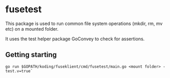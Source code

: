 # fusetest

This package is used to run common file system operations (mkdir, rm, mv etc) on
a mounted folder.

It uses the test helper package GoConvey to check for assertions.

## Getting starting

    go run $GOPATH/koding/fuseklient/cmd/fusetest/main.go <mount folder> -test.v=true`
